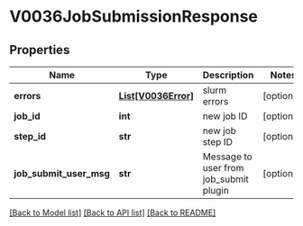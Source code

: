 # V0036JobSubmissionResponse

## Properties
Name | Type | Description | Notes
------------ | ------------- | ------------- | -------------
**errors** | [**List[V0036Error]**](V0036Error.md) | slurm errors | [optional] 
**job_id** | **int** | new job ID | [optional] 
**step_id** | **str** | new job step ID | [optional] 
**job_submit_user_msg** | **str** | Message to user from job_submit plugin | [optional] 

[[Back to Model list]](../README.md#documentation-for-models) [[Back to API list]](../README.md#documentation-for-api-endpoints) [[Back to README]](../README.md)


